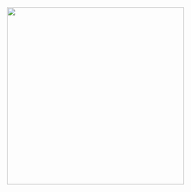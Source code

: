 <h2 align="center">
 <a href="https://discord.com/users/141726407070842881"><img  width="400px" src="https://lanyard.kyrie25.me/api/141726407070842881?decoration=true&useDisplayName=true&animationDuration=2s&waveColor=3256a8&imgStyle=square&imgBorderRadius=16px&bg=DD272700&idleMessage=NotListening"></a>
<br> </br>
